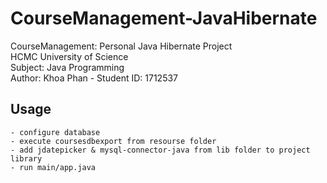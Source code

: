 # CourseManagement-JavaHibernate
CourseManagement: Personal Java Hibernate Project\
HCMC University of Science\
Subject: Java Programming\
Author: Khoa Phan - Student ID: 1712537

## Usage
```
- configure database
- execute coursesdbexport from resourse folder
- add jdatepicker & mysql-connector-java from lib folder to project library
- run main/app.java
```
